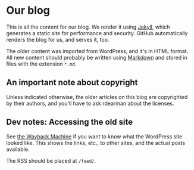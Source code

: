 # Our blog

This is all the content for our blog.  We render it using [Jekyll][], which
generates a static site for performance and security.  GitHub automatically
renders the blog for us, and serves it, too.

The older content was imported from WordPress, and it's in HTML format.
All new content should probably be written using [Markdown][] and stored in
files with the extension `*.md`.

## An important note about copyright

Unless indicated otherwise, the older articles on this blog are copyrighted
by their authors, and you'll have to ask rdearman about the licenses.

## Dev notes: Accessing the old site

See [the Wayback Machine][old] if you want to know what the WordPress site
looked like.  This shows the links, etc., to other sites, and the actual
posts available.

The RSS should be placed at `/feed/`.

[Jekyll]: https://jekyllrb.com/
[Markdown]: https://daringfireball.net/projects/markdown/syntax
[old]: https://web.archive.org/web/20161005210441/www.language-learners.org
